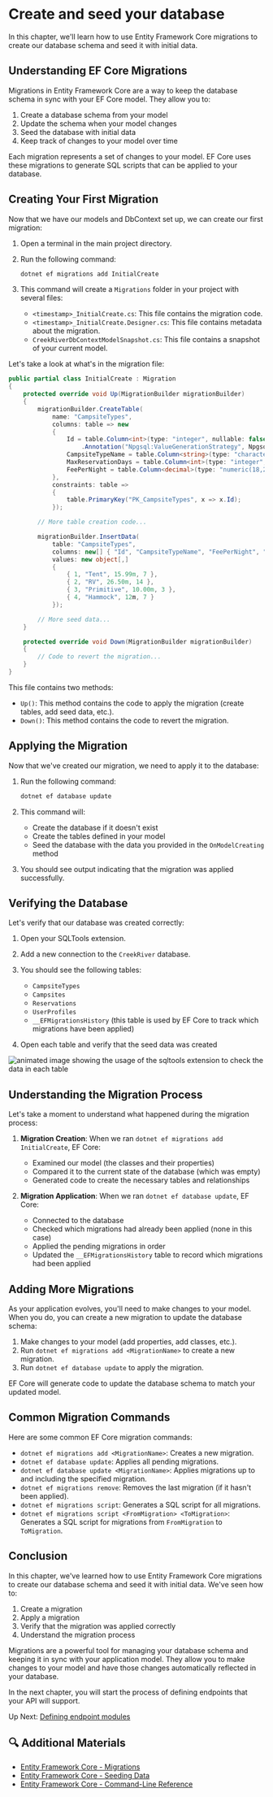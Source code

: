 # Create and seed your database

In this chapter, we'll learn how to use Entity Framework Core migrations to create our database schema and seed it with initial data.

## Understanding EF Core Migrations

Migrations in Entity Framework Core are a way to keep the database schema in sync with your EF Core model. They allow you to:

1. Create a database schema from your model
2. Update the schema when your model changes
3. Seed the database with initial data
4. Keep track of changes to your model over time

Each migration represents a set of changes to your model. EF Core uses these migrations to generate SQL scripts that can be applied to your database.

## Creating Your First Migration

Now that we have our models and DbContext set up, we can create our first migration:

1. Open a terminal in the main project directory.

2. Run the following command:
   ```bash
   dotnet ef migrations add InitialCreate
   ```

3. This command will create a `Migrations` folder in your project with several files:
   - `<timestamp>_InitialCreate.cs`: This file contains the migration code.
   - `<timestamp>_InitialCreate.Designer.cs`: This file contains metadata about the migration.
   - `CreekRiverDbContextModelSnapshot.cs`: This file contains a snapshot of your current model.

Let's take a look at what's in the migration file:

```csharp
public partial class InitialCreate : Migration
{
    protected override void Up(MigrationBuilder migrationBuilder)
    {
        migrationBuilder.CreateTable(
            name: "CampsiteTypes",
            columns: table => new
            {
                Id = table.Column<int>(type: "integer", nullable: false)
                    .Annotation("Npgsql:ValueGenerationStrategy", NpgsqlValueGenerationStrategy.IdentityByDefaultColumn),
                CampsiteTypeName = table.Column<string>(type: "character varying(50)", maxLength: 50, nullable: false),
                MaxReservationDays = table.Column<int>(type: "integer", nullable: false),
                FeePerNight = table.Column<decimal>(type: "numeric(18,2)", nullable: false)
            },
            constraints: table =>
            {
                table.PrimaryKey("PK_CampsiteTypes", x => x.Id);
            });

        // More table creation code...

        migrationBuilder.InsertData(
            table: "CampsiteTypes",
            columns: new[] { "Id", "CampsiteTypeName", "FeePerNight", "MaxReservationDays" },
            values: new object[,]
            {
                { 1, "Tent", 15.99m, 7 },
                { 2, "RV", 26.50m, 14 },
                { 3, "Primitive", 10.00m, 3 },
                { 4, "Hammock", 12m, 7 }
            });

        // More seed data...
    }

    protected override void Down(MigrationBuilder migrationBuilder)
    {
        // Code to revert the migration...
    }
}
```

This file contains two methods:
- `Up()`: This method contains the code to apply the migration (create tables, add seed data, etc.).
- `Down()`: This method contains the code to revert the migration.

## Applying the Migration

Now that we've created our migration, we need to apply it to the database:

1. Run the following command:
   ```bash
   dotnet ef database update
   ```

2. This command will:
   - Create the database if it doesn't exist
   - Create the tables defined in your model
   - Seed the database with the data you provided in the `OnModelCreating` method

3. You should see output indicating that the migration was applied successfully.

## Verifying the Database

Let's verify that our database was created correctly:

1. Open your SQLTools extension.
2. Add a new connection to the `CreekRiver` database.
3. You should see the following tables:
   - `CampsiteTypes`
   - `Campsites`
   - `Reservations`
   - `UserProfiles`
   - `__EFMigrationsHistory` (this table is used by EF Core to track which migrations have been applied)

4. Open each table and verify that the seed data was created

![animated image showing the usage of the sqltools extension to check the data in each table](./images/verify-creek-river-database.gif)

## Understanding the Migration Process

Let's take a moment to understand what happened during the migration process:

1. **Migration Creation**: When we ran `dotnet ef migrations add InitialCreate`, EF Core:
   - Examined our model (the classes and their properties)
   - Compared it to the current state of the database (which was empty)
   - Generated code to create the necessary tables and relationships

2. **Migration Application**: When we ran `dotnet ef database update`, EF Core:
   - Connected to the database
   - Checked which migrations had already been applied (none in this case)
   - Applied the pending migrations in order
   - Updated the `__EFMigrationsHistory` table to record which migrations had been applied

## Adding More Migrations

As your application evolves, you'll need to make changes to your model. When you do, you can create a new migration to update the database schema:

1. Make changes to your model (add properties, add classes, etc.).
2. Run `dotnet ef migrations add <MigrationName>` to create a new migration.
3. Run `dotnet ef database update` to apply the migration.

EF Core will generate code to update the database schema to match your updated model.

## Common Migration Commands

Here are some common EF Core migration commands:

- `dotnet ef migrations add <MigrationName>`: Creates a new migration.
- `dotnet ef database update`: Applies all pending migrations.
- `dotnet ef database update <MigrationName>`: Applies migrations up to and including the specified migration.
- `dotnet ef migrations remove`: Removes the last migration (if it hasn't been applied).
- `dotnet ef migrations script`: Generates a SQL script for all migrations.
- `dotnet ef migrations script <FromMigration> <ToMigration>`: Generates a SQL script for migrations from `FromMigration` to `ToMigration`.

## Conclusion

In this chapter, we've learned how to use Entity Framework Core migrations to create our database schema and seed it with initial data. We've seen how to:

1. Create a migration
2. Apply a migration
3. Verify that the migration was applied correctly
4. Understand the migration process

Migrations are a powerful tool for managing your database schema and keeping it in sync with your application model. They allow you to make changes to your model and have those changes automatically reflected in your database.

In the next chapter, you will start the process of defining endpoints that your API will support.

Up Next: [Defining endpoint modules](./creek-river-endpoints-organization.md)

## 🔍 Additional Materials

- [Entity Framework Core - Migrations](https://docs.microsoft.com/en-us/ef/core/managing-schemas/migrations/)
- [Entity Framework Core - Seeding Data](https://docs.microsoft.com/en-us/ef/core/modeling/data-seeding)
- [Entity Framework Core - Command-Line Reference](https://docs.microsoft.com/en-us/ef/core/cli/dotnet)